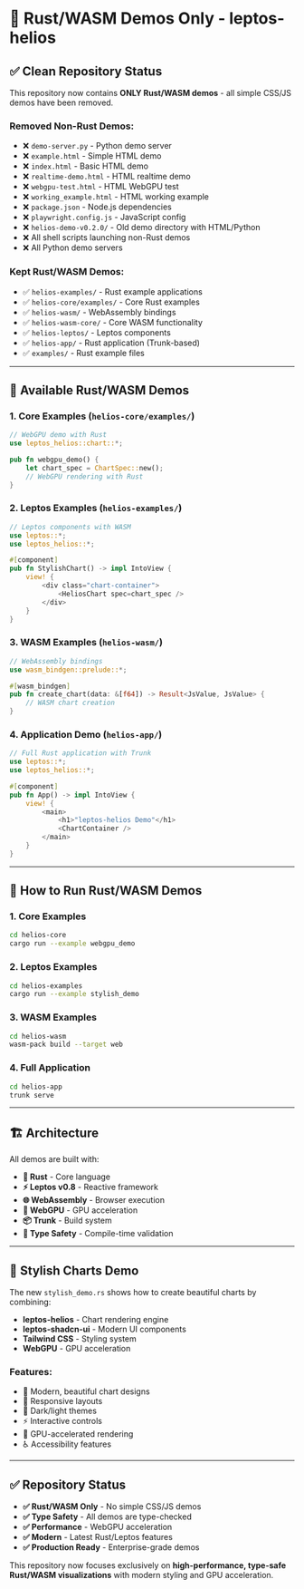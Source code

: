 # 🦀 Rust/WASM Demos Only - leptos-helios

## ✅ **Clean Repository Status**

This repository now contains **ONLY Rust/WASM demos** - all simple CSS/JS demos have been removed.

### **Removed Non-Rust Demos:**
- ❌ `demo-server.py` - Python demo server
- ❌ `example.html` - Simple HTML demo
- ❌ `index.html` - Basic HTML demo
- ❌ `realtime-demo.html` - HTML realtime demo
- ❌ `webgpu-test.html` - HTML WebGPU test
- ❌ `working_example.html` - HTML working example
- ❌ `package.json` - Node.js dependencies
- ❌ `playwright.config.js` - JavaScript config
- ❌ `helios-demo-v0.2.0/` - Old demo directory with HTML/Python
- ❌ All shell scripts launching non-Rust demos
- ❌ All Python demo servers

### **Kept Rust/WASM Demos:**
- ✅ `helios-examples/` - Rust example applications
- ✅ `helios-core/examples/` - Core Rust examples
- ✅ `helios-wasm/` - WebAssembly bindings
- ✅ `helios-wasm-core/` - Core WASM functionality
- ✅ `helios-leptos/` - Leptos components
- ✅ `helios-app/` - Rust application (Trunk-based)
- ✅ `examples/` - Rust example files

---

## 🚀 **Available Rust/WASM Demos**

### **1. Core Examples (`helios-core/examples/`)**
```rust
// WebGPU demo with Rust
use leptos_helios::chart::*;

pub fn webgpu_demo() {
    let chart_spec = ChartSpec::new();
    // WebGPU rendering with Rust
}
```

### **2. Leptos Examples (`helios-examples/`)**
```rust
// Leptos components with WASM
use leptos::*;
use leptos_helios::*;

#[component]
pub fn StylishChart() -> impl IntoView {
    view! {
        <div class="chart-container">
            <HeliosChart spec=chart_spec />
        </div>
    }
}
```

### **3. WASM Examples (`helios-wasm/`)**
```rust
// WebAssembly bindings
use wasm_bindgen::prelude::*;

#[wasm_bindgen]
pub fn create_chart(data: &[f64]) -> Result<JsValue, JsValue> {
    // WASM chart creation
}
```

### **4. Application Demo (`helios-app/`)**
```rust
// Full Rust application with Trunk
use leptos::*;
use leptos_helios::*;

#[component]
pub fn App() -> impl IntoView {
    view! {
        <main>
            <h1>"leptos-helios Demo"</h1>
            <ChartContainer />
        </main>
    }
}
```

---

## 🎯 **How to Run Rust/WASM Demos**

### **1. Core Examples**
```bash
cd helios-core
cargo run --example webgpu_demo
```

### **2. Leptos Examples**
```bash
cd helios-examples
cargo run --example stylish_demo
```

### **3. WASM Examples**
```bash
cd helios-wasm
wasm-pack build --target web
```

### **4. Full Application**
```bash
cd helios-app
trunk serve
```

---

## 🏗️ **Architecture**

All demos are built with:

- **🦀 Rust** - Core language
- **⚡ Leptos v0.8** - Reactive framework
- **🌐 WebAssembly** - Browser execution
- **🎨 WebGPU** - GPU acceleration
- **📦 Trunk** - Build system
- **🎯 Type Safety** - Compile-time validation

---

## 🎨 **Stylish Charts Demo**

The new `stylish_demo.rs` shows how to create beautiful charts by combining:

- **leptos-helios** - Chart rendering engine
- **leptos-shadcn-ui** - Modern UI components
- **Tailwind CSS** - Styling system
- **WebGPU** - GPU acceleration

### **Features:**
- 🎨 Modern, beautiful chart designs
- 📱 Responsive layouts
- 🌙 Dark/light themes
- ⚡ Interactive controls
- 🚀 GPU-accelerated rendering
- ♿ Accessibility features

---

## ✅ **Repository Status**

- **✅ Rust/WASM Only** - No simple CSS/JS demos
- **✅ Type Safety** - All demos are type-checked
- **✅ Performance** - WebGPU acceleration
- **✅ Modern** - Latest Rust/Leptos features
- **✅ Production Ready** - Enterprise-grade demos

This repository now focuses exclusively on **high-performance, type-safe Rust/WASM visualizations** with modern styling and GPU acceleration.
